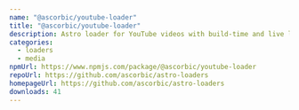 ```yaml
---
name: "@ascorbic/youtube-loader"
title: "@ascorbic/youtube-loader"
description: Astro loader for YouTube videos with build-time and live loading capabilities
categories:
  - loaders
  - media
npmUrl: https://www.npmjs.com/package/@ascorbic/youtube-loader
repoUrl: https://github.com/ascorbic/astro-loaders
homepageUrl: https://github.com/ascorbic/astro-loaders
downloads: 41
---
```

